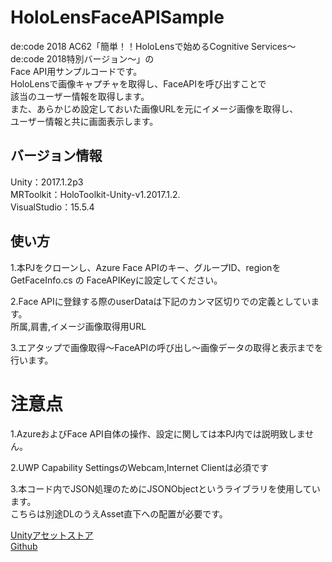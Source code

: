 # HoloLensFaceAPISample

de:code 2018 AC62「簡単！！HoloLensで始めるCognitive Services～de:code 2018特別バージョン～」の  
Face API用サンプルコードです。  
HoloLensで画像キャプチャを取得し、FaceAPIを呼び出すことで\
該当のユーザー情報を取得します。  
また、あらかじめ設定しておいた画像URLを元にイメージ画像を取得し、  
ユーザー情報と共に画面表示します。  

## バージョン情報
 Unity：2017.1.2p3  
 MRToolkit：HoloToolkit-Unity-v1.2017.1.2.  
 VisualStudio：15.5.4  

## 使い方

1.本PJをクローンし、Azure Face APIのキー、グループID、regionを 
 GetFaceInfo.cs の FaceAPIKeyに設定してください。  

2.Face APIに登録する際のuserDataは下記のカンマ区切りでの定義としています。  
 所属,肩書,イメージ画像取得用URL  

3.エアタップで画像取得～FaceAPIの呼び出し～画像データの取得と表示までを行います。  

# 注意点

1.AzureおよびFace API自体の操作、設定に関しては本PJ内では説明致しません。

2.UWP Capability SettingsのWebcam,Internet Clientは必須です

3.本コード内でJSON処理のためにJSONObjectというライブラリを使用しています。  
 こちらは別途DLのうえAsset直下への配置が必要です。

 [Unityアセットストア](https://assetstore.unity.com/packages/tools/input-management/json-object-710)  
 [Github](https://github.com/mtschoen/JSONObject)
